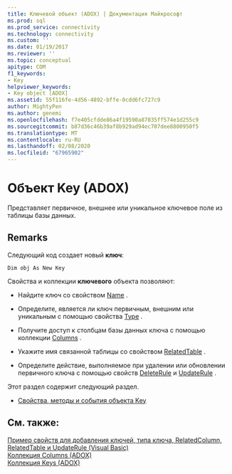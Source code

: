 ```yaml
---
title: Ключевой объект (ADOX) | Документация Майкрософт
ms.prod: sql
ms.prod_service: connectivity
ms.technology: connectivity
ms.custom: ''
ms.date: 01/19/2017
ms.reviewer: ''
ms.topic: conceptual
apitype: COM
f1_keywords:
- Key
helpviewer_keywords:
- Key object [ADOX]
ms.assetid: 55f116fe-4d56-4892-bffe-0cdd6fc727c9
author: MightyPen
ms.author: genemi
ms.openlocfilehash: f7e405cfdde86a4f19590a87035ff574e1d255c9
ms.sourcegitcommit: b87d36c46b39af8b929ad94ec707dee8800950f5
ms.translationtype: MT
ms.contentlocale: ru-RU
ms.lasthandoff: 02/08/2020
ms.locfileid: "67965902"
---
```

# <a name="key-object-adox"></a>Объект Key (ADOX)
Представляет первичное, внешнее или уникальное ключевое поле из таблицы базы данных.  
  
## <a name="remarks"></a>Remarks  
 Следующий код создает новый **ключ**:  
  
```  
Dim obj As New Key  
```  
  
 Свойства и коллекции **ключевого** объекта позволяют:  
  
-   Найдите ключ со свойством [Name](../../../ado/reference/adox-api/name-property-adox.md) .  
  
-   Определите, является ли ключ первичным, внешним или уникальным с помощью свойства [Type](../../../ado/reference/adox-api/type-property-key-adox.md) .  
  
-   Получите доступ к столбцам базы данных ключа с помощью коллекции [Columns](../../../ado/reference/adox-api/columns-collection-adox.md) .  
  
-   Укажите имя связанной таблицы со свойством [RelatedTable](../../../ado/reference/adox-api/relatedtable-property-adox.md) .  
  
-   Определите действие, выполняемое при удалении или обновлении первичного ключа с помощью свойств [DeleteRule](../../../ado/reference/adox-api/deleterule-property-adox.md) и [UpdateRule](../../../ado/reference/adox-api/updaterule-property-adox.md) .  
  
 Этот раздел содержит следующий раздел.  
  
-   [Свойства, методы и события объекта Key](../../../ado/reference/adox-api/key-object-properties-methods-and-events.md)  
  
## <a name="see-also"></a>См. также:  
 [Пример свойств для добавления ключей, типа ключа, RelatedColumn, RelatedTable и UpdateRule (Visual Basic)](../../../ado/reference/adox-api/keys-append-method-key-type-relatedcolumn-relatedtable-example-vb.md)   
 [Коллекция Columns (ADOX)](../../../ado/reference/adox-api/columns-collection-adox.md)   
 [Коллекция Keys (ADOX)](../../../ado/reference/adox-api/keys-collection-adox.md)
